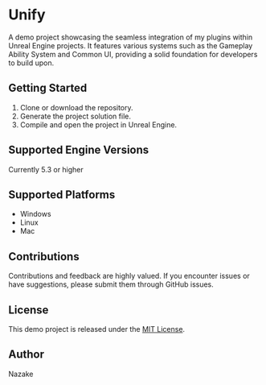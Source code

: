 # Unify

A demo project showcasing the seamless integration of my plugins within Unreal Engine projects. It features various systems such as the Gameplay Ability System and Common UI, providing a solid foundation for developers to build upon.

## Getting Started

1. Clone or download the repository.
2. Generate the project solution file.
3. Compile and open the project in Unreal Engine.

## Supported Engine Versions

Currently 5.3 or higher

## Supported Platforms

-  Windows
-  Linux
-  Mac

## Contributions

Contributions and feedback are highly valued. If you encounter issues or have suggestions, please submit them through GitHub issues.

## License

This demo project is released under the [MIT License](LICENSE).

## Author

Nazake
